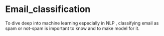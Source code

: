 # Email_classification
To dive deep into machine learning especially in NLP , classifying email as spam or not-spam is important to know and to make model for it.  
